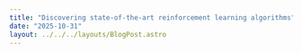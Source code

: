 ```yaml
---
title: "Discovering state-of-the-art reinforcement learning algorithms"
date: "2025-10-31"
layout: ../../../layouts/BlogPost.astro
---
```

